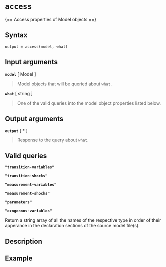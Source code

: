# `access` 

{== Access properties of Model objects ==}


## Syntax

    output = access(model, what)


## Input arguments

__`model`__ [ Model ]
> 
> Model objects that will be queried about `what`.
> 

__`what`__ [ string ]
> 
> One of the valid queries into the model object properties listed below.
> 

## Output arguments

__`output`__ [ * ]
> 
> Response to the query about `what`.
> 

## Valid queries

__`"transition-variables"`__

__`"transition-shocks"`__

__`"measurement-variables"`__

__`"measurement-shocks"`__

__`"parameters"`__

__`"exogenous-variables"`__

Return a string array of all the names of the respective type in order of
their apperance in the declaration sections of the source model file(s).


## Description


## Example


